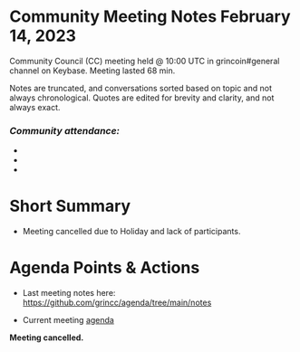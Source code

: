 

# Community Meeting Notes February 14, 2023

Community Council (CC) meeting held @ 10:00 UTC in grincoin#general channel on Keybase. Meeting lasted 68  min.

Notes are truncated, and conversations sorted based on topic and not always chronological. Quotes are edited for brevity and clarity, and not always exact.

### _Community attendance:_


* 
* 
* 






# Short Summary
 
- Meeting cancelled due to Holiday and lack of participants.



# Agenda Points & Actions
 

* Last meeting notes here: https://github.com/grincc/agenda/tree/main/notes

* Current meeting [agenda](https://github.com/grincc/agenda/issues/81)










**Meeting cancelled.** 



